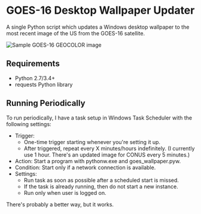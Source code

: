 # GOES-16 Desktop Wallpaper Updater

A single Python script which updates a Windows desktop wallpaper to the most recent image of the US from the GOES-16 satellite. 

![Sample GOES-16 GEOCOLOR image](sample_wallpaper.jpg)

## Requirements

 * Python 2.7/3.4+
 * requests Python library

## Running Periodically

To run periodically, I have a task setup in Windows Task Scheduler with the following settings:
 * Trigger:
   * One-time trigger starting whenever you're setting it up.
   * After triggered, repeat every X minutes/hours indefinitely. (I currently use 1 hour. There's an updated image for CONUS every 5 minutes.)
 * Action: Start a program with pythonw.exe and goes\_wallpaper.pyw.
 * Condition: Start only if a network connection is available.
 * Settings: 
   * Run task as soon as possible after a scheduled start is missed. 
   * If the task is already running, then do not start a new instance.
   * Run only when user is logged on.

There's probably a better way, but it works.
